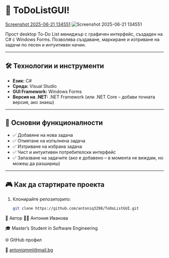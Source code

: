 # 📝 ToDoListGUI! 
[Screenshot 2025-06-21 134551](https://github.com/user-attachments/assets/8587898d-ed31-4b23-af39-f7c1f1bf6dc9)
![Screenshot 2025-06-21 134551](https://github.com/user-attachments/assets/02c8e954-e79d-4a56-9386-22bbb1e2827e)


Прост desktop To-Do List мениджър с графичен интерфейс, създаден на C# с Windows Forms. Позволява създаване, маркиране и изтриване на задачи по лесен и интуитивен начин.

---

## 🛠️ Технологии и инструменти

- **Език:** C#
- **Среда:** Visual Studio
- **GUI Framework:** Windows Forms
- **Версия на .NET:** .NET Framework (или .NET Core – добави точната версия, ако знаеш)

---

## 🚀 Основни функционалности

- ✅ Добавяне на нова задача
- ✅ Отмятане на изпълнена задача
- ✅ Изтриване на избрана задача
- ✅ Чист и интуитивен потребителски интерфейс
- ✅ Запазване на задачите (ако е добавено – в момента не виждам, но можеш да разшириш)

---

## 🎮 Как да стартирате проекта

1. Клонирайте репозиторито:
   ```bash
   git clone https://github.com/antoniq3298/ToDoListGUI.git
📌 Автор
👩‍💻 Антония Иванова

🎓 Master’s Student in Software Engineering

🌐 GitHub профил

📧 antoniqmml@mail.bg

